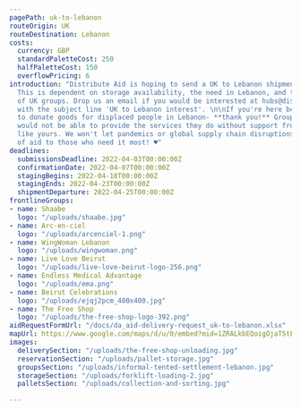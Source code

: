 ```yaml
---
pagePath: uk-to-lebanon
routeOrigin: UK
routeDestination: Lebanon
costs:
  currency: GBP
  standardPaletteCost: 250
  halfPaletteCost: 150
  overflowPricing: 6
introduction: "Distribute Aid is hoping to send a UK to Lebanon shipment around March.
  This is dependent on storage availability, the need in Lebanon, and the capacity
  of UK groups. Drop us an email if you would be interested at hubs@distributeaid.org
  with the subject line 'UK to Lebanon interest'. \n\nIf you're here because you want
  to donate goods for displaced people in Lebanon- **thank you!** Groups on the ground
  would not be able to provide the services they do without support from donations
  like yours. We won't let pandemics or global supply chain disruptions stop the flow
  of aid to those who need it most! ♥"
deadlines:
  submissionsDeadline: 2022-04-03T00:00:00Z
  confirmationDate: 2022-04-07T00:00:00Z
  stagingBegins: 2022-04-18T00:00:00Z
  stagingEnds: 2022-04-23T00:00:00Z
  shipmentDeparture: 2022-04-25T00:00:00Z
frontlineGroups:
- name: Shaabe
  logo: "/uploads/shaabe.jpg"
- name: Arc-en-ciel
  logo: "/uploads/arcenciel-1.png"
- name: WingWoman Lebanon
  logo: "/uploads/wingwoman.png"
- name: Live Love Beirut
  logo: "/uploads/live-love-beirut-logo-256.png"
- name: Endless Medical Advantage
  logo: "/uploads/ema.png"
- name: Beirut Celebrations
  logo: "/uploads/ejqj2pcm_400x400.jpg"
- name: The Free Shop
  logo: "/uploads/the-free-shop-logo-392.png"
aidRequestFormUrl: "/docs/da_aid-delivery-request_uk-to-lebanon.xlsx"
mapUrl: https://www.google.com/maps/d/u/0/embed?mid=1ZRALkbEQoigOjaT5tFEgJtVFkXBOW6LM
images:
  deliverySection: "/uploads/the-free-shop-unloading.jpg"
  reservationSection: "/uploads/pallet-storage.jpg"
  groupsSection: "/uploads/informal-tented-settlement-lebanon.jpg"
  storageSection: "/uploads/forklift-loading-2.jpg"
  palletsSection: "/uploads/collection-and-sorting.jpg"

---
```

